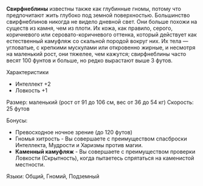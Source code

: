 **Свирфнеблины** известны также как глубинные гномы, потому что предпочитают жить глубоко под земной поверхностью. Большинство свирфнеблинов никогда не видело дневной свет. Они больше похожи на существ из камня, чем из плоти. Их кожа, как правило, серого, коричневого или серовато-коричневого оттенка, который действует как естественный камуфляж со скальной породой вокруг них. Их тела — угловатые, с крепкими мускулами или откровенно жирные, и несмотря на маленький рост, они тяжелее, чем кажутся; свирфнеблины часто весят 100 фунтов и больше, но редко вырастают выше 3 футов.

Характеристики
- Интеллект +2
- Ловкость +1

Размер: маленький  (рост от 91 до 106 см, вес от 36 до 54 кг)
Скорость: 25 футов

Бонусы:
- Превосходное ночное зрение (до 120 футов)
- Гномья хитрость - Вы совершаете с преимуществом спасброски Интеллекта, Мудрости и Харизмы против магии.
- **Каменный камуфляж** - Вы совершаете с преимуществом проверки Ловкости (Скрытность), когда пытаетесь спрятаться на каменистой местности.

Языки: Общий, Гномий, Подземный
